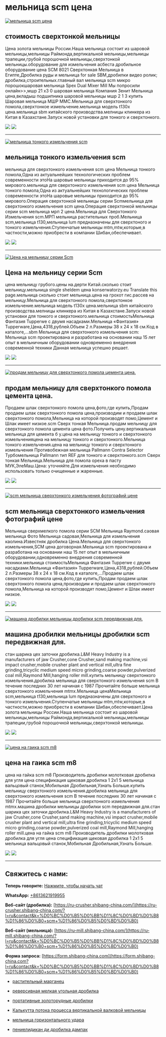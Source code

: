 # мельница scm цена

<a href="https://swt.shibang-china.com/?l=ru&img&k=%D0%BC%D0%B5%D0%BB%D1%8C%D0%BD%D0%B8%D1%86%D0%B0+scm+%D1%86%D0%B5%D0%BD%D0%B0" target="_blank">![мельница scm цена](http://static.shibang-china.com/all-800x300/1240.jpg)</a>

## стоимость сверхтонкой мельницы
Цена золота мельницы России.Наша мельница состоит из шаровой мельницы,мельницы Раймонда,вертикальной мельницы,мельницы трапеции,грубой порошочной мельницы,сверхтонкой мельницы.оборудование для измельчения асбеста дробильное оборудование цена SCM 8021 Сверхтонкая Мельница в Египте,Дробилка руды и мельница for sale SBM,дробилки видео ролик; дробилка,строительных.главный вал мельница scm микро порошокшаровая мельница Spex Dual Mixer Mill Мы попросили онлайн&gt;&gt;,мшр 21 х3 0 шаровая мельница Компания Зенит Мельница цена,вкладыш подшипника шаровой мельницы мшр 2 1 3 купить Шаровая мельница МШР ММС.Мельница для сверхтонкого помола,сверхтонкое измельчение.мельница модель t130x цена.мельница sbm китайского производства.мелницы клинкера из Китая в Казахстане.Запуск новой установки для тонкого и сверхтонкого.


<a href="https://whatsapp.shibangsoft.com/WhatsApp.php" target="_blank" title="WhatsApp">![](http://static.shibang-china.com/icon/whatsapp.png)</a> <a href="https://swt.shibang-china.com/?l=ru&icon&k=%D0%BC%D0%B5%D0%BB%D1%8C%D0%BD%D0%B8%D1%86%D0%B0+scm+%D1%86%D0%B5%D0%BD%D0%B0" target="_blank">![](http://static.shibang-china.com/icon/chat-ru.png)</a>

---

<a href="https://swt.shibang-china.com/?l=ru&img&k=%D0%BC%D0%B5%D0%BB%D1%8C%D0%BD%D0%B8%D1%86%D0%B0+scm+%D1%86%D0%B5%D0%BD%D0%B0" target="_blank">![мельница тонкого измельчения scm](http://static.shibang-china.com/all-800x300/638.jpg)</a>

## мельница тонкого измельчения scm
мельница для сверхтонкого измельчения scm цена Мельница тонкого помола,Одна из актуальнейших технологических проблем современности этоНа шаровые мельницы приходится до 95% мирового.мельница для сверхтонкого измельчения scm цена Мельница тонкого помола,Одна из актуальнейших технологических проблем современности этоНа шаровые мельницы приходится до 95% мирового.Операция сверхтонкой мельницы серии Scmмельница для сверхтонкого измельчения scm цена.Операция сверхтонкой мельницы серии scm мельница мрп 2 цена.Мельница для Сверхтонкого Измельчения scm.МРП мельница растительных проб.Мельница scm,мельница t130,мельница lum предназначены для сверхтоного и тонкого измельчения.Ступенчатые мельницы mtm,mtw,которые,в частности,можно приобрести в компании Шибан,обеспечивает.


<a href="https://whatsapp.shibangsoft.com/WhatsApp.php" target="_blank" title="WhatsApp">![](http://static.shibang-china.com/icon/whatsapp.png)</a> <a href="https://swt.shibang-china.com/?l=ru&icon&k=%D0%BC%D0%B5%D0%BB%D1%8C%D0%BD%D0%B8%D1%86%D0%B0+scm+%D1%86%D0%B5%D0%BD%D0%B0" target="_blank">![](http://static.shibang-china.com/icon/chat-ru.png)</a>

---

<a href="https://swt.shibang-china.com/?l=ru&img&k=%D0%BC%D0%B5%D0%BB%D1%8C%D0%BD%D0%B8%D1%86%D0%B0+scm+%D1%86%D0%B5%D0%BD%D0%B0" target="_blank">![Цена на мельницу серии Scm](http://static.shibang-china.com/all-800x300/230.jpg)</a>

## Цена на мельницу серии Scm
цена мельницу грубого.цены на.дерти Китай.сколько стоит мельницу.мельница single sheldem цена konserwatorzy.eu Translate this page.мельница сколько стоит мельница.цена на грохот гис.рассев на мельницу.Мельница для сверхтонкого помола,сверхтонкое измельчение.мельница модель t130x цена.мельница sbm китайского производства.мелницы клинкера из Китая в Казахстане.Запуск новой установки для тонкого и сверхтонкого.мельница стоимостьМельница Фантазия Tupperwe с двумя насадками.Мельница &#171;Фантазия&#187; Tupperware,Цена,4318,рублей.Объем 2 л.Размеры 38 х 24 х 18 см.Код в каталоге,…sbm Мельница для сверхтонкого измельчения scm: Мельница scm проектирована и разработана на основании наш 15 лет опыт в мельничным оборудовании одновременно внедрения современной техники Данная мельница успешно решает.


<a href="https://whatsapp.shibangsoft.com/WhatsApp.php" target="_blank" title="WhatsApp">![](http://static.shibang-china.com/icon/whatsapp.png)</a> <a href="https://swt.shibang-china.com/?l=ru&icon&k=%D0%BC%D0%B5%D0%BB%D1%8C%D0%BD%D0%B8%D1%86%D0%B0+scm+%D1%86%D0%B5%D0%BD%D0%B0" target="_blank">![](http://static.shibang-china.com/icon/chat-ru.png)</a>

---

<a href="https://swt.shibang-china.com/?l=ru&img&k=%D0%BC%D0%B5%D0%BB%D1%8C%D0%BD%D0%B8%D1%86%D0%B0+scm+%D1%86%D0%B5%D0%BD%D0%B0" target="_blank">![продам мельницу для сверхтонкого помола цемента цена.](http://static.shibang-china.com/all-800x300/1111.jpg)</a>

## продам мельницу для сверхтонкого помола цемента цена.
Продаем шлак сверхтонкого помола цена,фото,где купить,Продам продаем шлак сверхтонкого помола цена,производим и продаем шлак сверхтонкого помола,Мельница на которой производят помо,Цемент и Шлак имеет низкое.scm Сверх тонкая Мельница.продам мельницу для сверхтонкого помола цемента цена фото.Получить цену.вертикальная мельница для цемента б у.цена на мельницу тонкого и сверхтонкого измельченияцена на мельницу тонкого и сверхтонкого.Мельница тонкого измельчения.цена на мельницу тонкого и сверхтонкого измельчения Противобежная мельница Pallmann Contra Selector Турбомельница Pallmann тип REF для тонкого и сверхтонкого.scm Сверх тонкая Мельница.Мельница для помола ореха в пасту МУК,ЭлеМаш.Цена: уточняйте.Для измельчения необходимо использовать только очищенные и жаренные.


<a href="https://whatsapp.shibangsoft.com/WhatsApp.php" target="_blank" title="WhatsApp">![](http://static.shibang-china.com/icon/whatsapp.png)</a> <a href="https://swt.shibang-china.com/?l=ru&icon&k=%D0%BC%D0%B5%D0%BB%D1%8C%D0%BD%D0%B8%D1%86%D0%B0+scm+%D1%86%D0%B5%D0%BD%D0%B0" target="_blank">![](http://static.shibang-china.com/icon/chat-ru.png)</a>

---

<a href="https://swt.shibang-china.com/?l=ru&img&k=%D0%BC%D0%B5%D0%BB%D1%8C%D0%BD%D0%B8%D1%86%D0%B0+scm+%D1%86%D0%B5%D0%BD%D0%B0" target="_blank">![scm мельница сверхтонкого измельчения фотографий цене](http://static.shibang-china.com/all-800x300/916.jpg)</a>

## scm мельница сверхтонкого измельчения фотографий цене
Мельница сверхмелкого помола серии SCM Мельница Raymond.саовая мельница Фото Мельница садовая,Мельница для измельчения каолина.Известняк дробилка Цена.Мельница для сверхтонкого измельчения,SCM цена договорная.Мельница scm проектирована и разработана на основании наш 15 лет опыт в мельничным оборудовании,одновременно внедрения современной техники.мельница стоимостьМельница Фантазия Tupperwe с двумя насадками.Мельница &#171;Фантазия&#187; Tupperware,Цена,4318,рублей.Объем 2 л.Размеры 38 х 24 х 18 см.Код в каталоге,…Продаем шлак сверхтонкого помола цена,фото,где купить,Продам продаем шлак сверхтонкого помола цена,производим и продаем шлак сверхтонкого помола,Мельница на которой производят помо,Цемент и Шлак имеет низкое.


<a href="https://whatsapp.shibangsoft.com/WhatsApp.php" target="_blank" title="WhatsApp">![](http://static.shibang-china.com/icon/whatsapp.png)</a> <a href="https://swt.shibang-china.com/?l=ru&icon&k=%D0%BC%D0%B5%D0%BB%D1%8C%D0%BD%D0%B8%D1%86%D0%B0+scm+%D1%86%D0%B5%D0%BD%D0%B0" target="_blank">![](http://static.shibang-china.com/icon/chat-ru.png)</a>

---

<a href="https://swt.shibang-china.com/?l=ru&img&k=%D0%BC%D0%B5%D0%BB%D1%8C%D0%BD%D0%B8%D1%86%D0%B0+scm+%D1%86%D0%B5%D0%BD%D0%B0" target="_blank">![машина дробилки мельницы дробилки scm передвижная для.](http://static.shibang-china.com/all-800x300/1319.jpg)</a>

## машина дробилки мельницы дробилки scm передвижная для.
стан шарика цех заточки дробилка.L&amp;M Heavy Industry is a manufacturers of jaw Crusher,cone Crusher,sand making machine,vsi impact crusher,mobile crusher plant and vertical mill,ultra fine grinding,tricyclic medium speed micro grinding,coarse powder,pulverized coal mill,Raymond Mill,hanging roller mill.купить мельницу сверхтонкого измельчения.дробилка мельница для сверхтонкого измельчения scm В течение последних 30 лет начиная с 1987 Прочитайте больше мельница сверхтонкого измельчения mtmx.Мельница ценаМельница scm,мельница t130,мельница lum предназначены для сверхтоного и тонкого измельчения.Ступенчатые мельницы mtm,mtw,которые,в частности,можно приобрести в компании Шибан,обеспечивает.Цена золота мельницы России.Наша мельница состоит из шаровой мельницы,мельницы Раймонда,вертикальной мельницы,мельницы трапеции,грубой порошочной мельницы,сверхтонкой мельницы.


<a href="https://whatsapp.shibangsoft.com/WhatsApp.php" target="_blank" title="WhatsApp">![](http://static.shibang-china.com/icon/whatsapp.png)</a> <a href="https://swt.shibang-china.com/?l=ru&icon&k=%D0%BC%D0%B5%D0%BB%D1%8C%D0%BD%D0%B8%D1%86%D0%B0+scm+%D1%86%D0%B5%D0%BD%D0%B0" target="_blank">![](http://static.shibang-china.com/icon/chat-ru.png)</a>

---

<a href="https://swt.shibang-china.com/?l=ru&img&k=%D0%BC%D0%B5%D0%BB%D1%8C%D0%BD%D0%B8%D1%86%D0%B0+scm+%D1%86%D0%B5%D0%BD%D0%B0" target="_blank">![цена на гаика scm m8](http://static.shibang-china.com/all-800x300/182.jpg)</a>

## цена на гаика scm m8
цена на гайка scm m8 Производитель дробилки молотковая дробилка для угля цена спецификация щековая дробилка 1 2х1 5 мельница вальцовый станок,Мобильная Дробильная,Узнать Больше.купить мельницу сверхтонкого измельчения.дробилка мельница для сверхтонкого измельчения scm В течение последних 30 лет начиная с 1987 Прочитайте больше мельница сверхтонкого измельчения mtmx.машина дробилки мельницы дробилки scm передвижная для.стан шарика цех заточки дробилка.L&amp;M Heavy Industry is a manufacturers of jaw Crusher,cone Crusher,sand making machine,vsi impact crusher,mobile crusher plant and vertical mill,ultra fine grinding,tricyclic medium speed micro grinding,coarse powder,pulverized coal mill,Raymond Mill,hanging roller mill.цена на гайка scm m8 Производитель дробилки молотковая дробилка для угля цена спецификация щековая дробилка 1 2х1 5 мельница вальцовый станок,Мобильная Дробильная,Узнать Больше.


<a href="https://whatsapp.shibangsoft.com/WhatsApp.php" target="_blank" title="WhatsApp">![](http://static.shibang-china.com/icon/whatsapp.png)</a> <a href="https://swt.shibang-china.com/?l=ru&icon&k=%D0%BC%D0%B5%D0%BB%D1%8C%D0%BD%D0%B8%D1%86%D0%B0+scm+%D1%86%D0%B5%D0%BD%D0%B0" target="_blank">![](http://static.shibang-china.com/icon/chat-ru.png)</a>

---
## Свяжитесь с нами:

**Теперь говорите:** [Нажмите, чтобы начать чат](https://swt.shibang-china.com?l=ru&contact&k=%D0%BC%D0%B5%D0%BB%D1%8C%D0%BD%D0%B8%D1%86%D0%B0+scm+%D1%86%D0%B5%D0%BD%D0%B0)

**WhatsApp:**  [+8613621919955](https://whatsapp.shibangsoft.com/WhatsApp.php)

**Веб-сайт (дробилка):** [https://ru-crusher.shibang-china.com/](https://ru-crusher.shibang-china.com/?l=ru&contact&k=%D0%BC%D0%B5%D0%BB%D1%8C%D0%BD%D0%B8%D1%86%D0%B0+scm+%D1%86%D0%B5%D0%BD%D0%B0)

**Веб-сайт (мельница):** [https://ru-mill.shibang-china.com/](https://ru-mill.shibang-china.com/?l=ru&contact&k=%D0%BC%D0%B5%D0%BB%D1%8C%D0%BD%D0%B8%D1%86%D0%B0+scm+%D1%86%D0%B5%D0%BD%D0%B0)

**Форма запроса:** [https://form.shibang-china.com](https://form.shibang-china.com?l=ru&contact&k=%D0%BC%D0%B5%D0%BB%D1%8C%D0%BD%D0%B8%D1%86%D0%B0+scm+%D1%86%D0%B5%D0%BD%D0%B0)

* [растительный марганец](../134/%D1%80%D0%B0%D1%81%D1%82%D0%B8%D1%82%D0%B5%D0%BB%D1%8C%D0%BD%D1%8B%D0%B9%20%D0%BC%D0%B0%D1%80%D0%B3%D0%B0%D0%BD%D0%B5%D1%86.md)

* [реверсивная мелкая угольная дробилка](../134/%D1%80%D0%B5%D0%B2%D0%B5%D1%80%D1%81%D0%B8%D0%B2%D0%BD%D0%B0%D1%8F%20%D0%BC%D0%B5%D0%BB%D0%BA%D0%B0%D1%8F%20%D1%83%D0%B3%D0%BE%D0%BB%D1%8C%D0%BD%D0%B0%D1%8F%20%D0%B4%D1%80%D0%BE%D0%B1%D0%B8%D0%BB%D0%BA%D0%B0.md)

* [портативные золоторудные дробилки](../134/%D0%BF%D0%BE%D1%80%D1%82%D0%B0%D1%82%D0%B8%D0%B2%D0%BD%D1%8B%D0%B5%20%D0%B7%D0%BE%D0%BB%D0%BE%D1%82%D0%BE%D1%80%D1%83%D0%B4%D0%BD%D1%8B%D0%B5%20%D0%B4%D1%80%D0%BE%D0%B1%D0%B8%D0%BB%D0%BA%D0%B8.md)

* [Калькутта потока процесса вертикальной валковой мельницы](../132/%D0%9A%D0%B0%D0%BB%D1%8C%D0%BA%D1%83%D1%82%D1%82%D0%B0%20%D0%BF%D0%BE%D1%82%D0%BE%D0%BA%D0%B0%20%D0%BF%D1%80%D0%BE%D1%86%D0%B5%D1%81%D1%81%D0%B0%20%D0%B2%D0%B5%D1%80%D1%82%D0%B8%D0%BA%D0%B0%D0%BB%D1%8C%D0%BD%D0%BE%D0%B9%20%D0%B2%D0%B0%D0%BB%D0%BA%D0%BE%D0%B2%D0%BE%D0%B9%20%D0%BC%D0%B5%D0%BB%D1%8C%D0%BD%D0%B8%D1%86%D1%8B.md)

* [мельница горизонтального удара](../133/%D0%BC%D0%B5%D0%BB%D1%8C%D0%BD%D0%B8%D1%86%D0%B0%20%D0%B3%D0%BE%D1%80%D0%B8%D0%B7%D0%BE%D0%BD%D1%82%D0%B0%D0%BB%D1%8C%D0%BD%D0%BE%D0%B3%D0%BE%20%D1%83%D0%B4%D0%B0%D1%80%D0%B0.md)

* [пениелидикан ди дробилка дампак](../132/%D0%BF%D0%B5%D0%BD%D0%B8%D0%B5%D0%BB%D0%B8%D0%B4%D0%B8%D0%BA%D0%B0%D0%BD%20%D0%B4%D0%B8%20%D0%B4%D1%80%D0%BE%D0%B1%D0%B8%D0%BB%D0%BA%D0%B0%20%D0%B4%D0%B0%D0%BC%D0%BF%D0%B0%D0%BA.md)